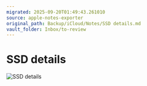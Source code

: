 ```yaml
---
migrated: 2025-09-20T01:49:43.261010
source: apple-notes-exporter
original_path: Backup/iCloud/Notes/SSD details.md
vault_folder: Inbox/to-review
---
```

# SSD details 
![SSD details](images/SSD%20details.jpeg)

